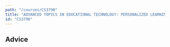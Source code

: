 ```yaml
---
path: "/courses/CS3790"
title: "ADVANCED TOPICS IN EDUCATIONAL TECHNOLOGY: PERSONALIZED LEARNING ENVIRONMENTS"
id: "CS3790"
---
```


## Advice


